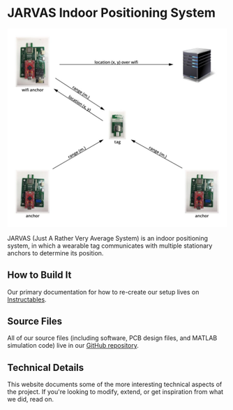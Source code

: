 # JARVAS Indoor Positioning System

![alt text](img/overview.jpg "JARVAS System")

JARVAS (Just A Rather Very Average System) is an indoor positioning system, in which a wearable tag communicates with multiple stationary anchors to determine its position.

## How to Build It

Our primary documentation for how to re-create our setup lives on [Instructables](https://www.instructables.com/id/JARVAS-Indoor-Positioning-System/).

## Source Files

All of our source files (including software, PCB design files, and MATLAB simulation code) live in our [GitHub repository](https://github.com/dddutz/jarvas-indoor-positioning-system/).

## Technical Details

This website documents some of the more interesting technical aspects of the project. If you're looking to modify, extend, or get inspiration from what we did, read on.
